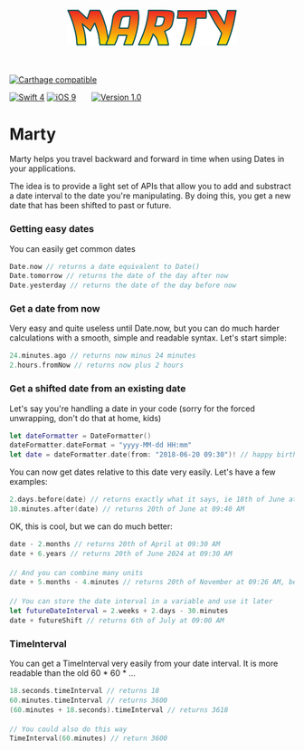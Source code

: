 <h3 align="center"><img src="marty_logo.png" width=300></h3>
<br>

[![Carthage compatible](https://img.shields.io/badge/Carthage-compatible-green.svg?style=flat)](https://github.com/Carthage/Carthage)
<!--[![Cocoapods compatible](https://img.shields.io/badge/Cocoapods-compatible-green.svg?style=flat)](https://github.com/CocoaPods/CocoaPods)-->

[![Swift 4](https://img.shields.io/badge/Swift-4.1-blue.svg?style=flat)](https://developer.apple.com/library/content/documentation/Swift/Conceptual/Swift_Programming_Language/GuidedTour.html)
[![iOS 9](https://img.shields.io/badge/iOS->=9.0-blue.svg?style=flat)](https://en.wikipedia.org/wiki/IOS_9)
&nbsp;&nbsp;&nbsp;&nbsp;&nbsp;&nbsp;[![Version 1.0](https://img.shields.io/badge/release-1.0-ff69b4.svg?style=flat)]()

# Marty
Marty helps you travel backward and forward in time when using Dates in your applications.

The idea is to provide a light set of APIs that allow you to add and substract a date interval to the date you're manipulating.
By doing this, you get a new date that has been shifted to past or future.

### Getting easy dates
You can easily get common dates

```Swift
Date.now // returns a date equivalent to Date()
Date.tomorrow // returns the date of the day after now
Date.yesterday // returns the date of the day before now
```

### Get a date from now
Very easy and quite useless until Date.now, but you can do much harder calculations with a smooth, simple and readable syntax.
Let's start simple:
```Swift
24.minutes.ago // returns now minus 24 minutes
2.hours.fromNow // returns now plus 2 hours
```

### Get a shifted date from an existing date
Let's say you're handling a date in your code (sorry for the forced unwrapping, don't do that at home, kids)

```Swift
let dateFormatter = DateFormatter()
dateFormatter.dateFormat = "yyyy-MM-dd HH:mm"
let date = dateFormatter.date(from: "2018-06-20 09:30")! // happy birthday to me :)
```

You can now get dates relative to this date very easily. Let's have a few examples:

```Swift
2.days.before(date) // returns exactly what it says, ie 18th of June at 09:30 AM
10.minutes.after(date) // returns 20th of June at 09:40 AM
```

OK, this is cool, but we can do much better:

```Swift
date - 2.months // returns 20th of April at 09:30 AM
date + 6.years // returns 20th of June 2024 at 09:30 AM

// And you can combine many units
date + 5.months - 4.minutes // returns 20th of November at 09:26 AM, believe me or do the maths ;)

// You can store the date interval in a variable and use it later
let futureDateInterval = 2.weeks + 2.days - 30.minutes
date + futureShift // returns 6th of July at 09:00 AM
```

### TimeInterval
You can get a TimeInterval very easily from your date interval. It is more readable than the old 60 * 60 * ...

```Swift
18.seconds.timeInterval // returns 18
60.minutes.timeInterval // returns 3600
(60.minutes + 18.seconds).timeInterval // returns 3618

// You could also do this way
TimeInterval(60.minutes) // return 3600
```
<!--
# ⚙️ Installation
## Carthage
To install, simply add the following lines to your Cartfile :
```ruby
github "Tubalcaan/Navigable" ~> 1.2
```
## Cocoapods
To install, simply add the following lines to your Podfile :
```ruby
pod 'Navigable', :git => 'https://github.com/Tubalcaan/Navigable.git', :tag => '1.2'
```
-->
